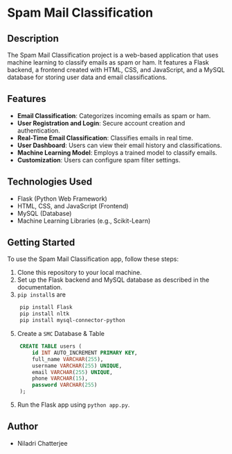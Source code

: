 # Spam Mail Classification

## Description

The Spam Mail Classification project is a web-based application that uses machine learning to classify emails as spam or ham. It features a Flask backend, a frontend created with HTML, CSS, and JavaScript, and a MySQL database for storing user data and email classifications.

## Features

- **Email Classification**: Categorizes incoming emails as spam or ham.
- **User Registration and Login**: Secure account creation and authentication.
- **Real-Time Email Classification**: Classifies emails in real time.
- **User Dashboard**: Users can view their email history and classifications.
- **Machine Learning Model**: Employs a trained model to classify emails.
- **Customization**: Users can configure spam filter settings.

## Technologies Used

- Flask (Python Web Framework)
- HTML, CSS, and JavaScript (Frontend)
- MySQL (Database)
- Machine Learning Libraries (e.g., Scikit-Learn)

## Getting Started

To use the Spam Mail Classification app, follow these steps:

1. Clone this repository to your local machine.
2. Set up the Flask backend and MySQL database as described in the documentation.
3. `pip install`s are
```bash
    pip install Flask
    pip install nltk
    pip install mysql-connector-python
```
5. Create a `SMC` Database & Table 
```sql
    CREATE TABLE users (
        id INT AUTO_INCREMENT PRIMARY KEY,
        full_name VARCHAR(255),
        username VARCHAR(255) UNIQUE,
        email VARCHAR(255) UNIQUE,
        phone VARCHAR(15),
        password VARCHAR(255)
    );
```
5. Run the Flask app using `python app.py`.


## Author

- Niladri Chatterjee

